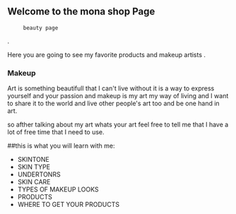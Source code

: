## Welcome to the mona shop Page
         beauty page 

.

Here you are going to see my favorite products and makeup artists .

### Makeup

Art is something beautifull that I can't live without it is a way to express yourself and your passion and makeup is my art my way of living and I want to share it to the world and live other people's art too and be one hand in art. 

so afther talking about my art whats your art feel free to tell me that I have a lot of free time that I need to use.


##this is what you will learn with me:

- SKINTONE 
- SKIN TYPE
- UNDERTONRS
- SKIN CARE
- TYPES OF MAKEUP LOOKS
- PRODUCTS 
- WHERE TO GET YOUR PRODUCTS



```

